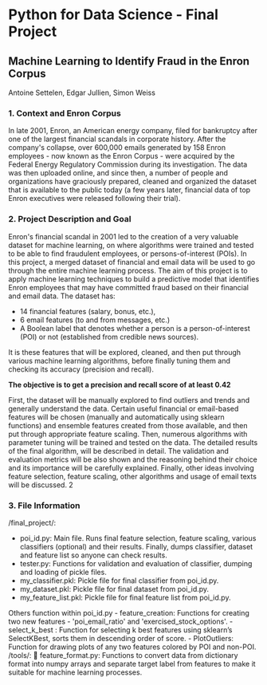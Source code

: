 # Python for Data Science - Final Project
## Machine Learning to Identify Fraud in the Enron Corpus


Antoine Settelen, Edgar Jullien, Simon Weiss

### 1. Context and Enron Corpus
In late 2001, Enron, an American energy company, filed for bankruptcy after one of the largest financial scandals in corporate history. After the company's collapse, over 600,000 emails generated by 158 Enron employees - now known as the Enron Corpus - were acquired by the Federal Energy Regulatory Commission during its investigation. The data was then uploaded online, and since then, a number of people and organizations have graciously prepared, cleaned and organized the dataset that is available to the public today (a few years later, financial data of top Enron executives were released following their trial).
### 2. Project Description and Goal
Enron's financial scandal in 2001 led to the creation of a very valuable dataset for machine learning, on where algorithms were trained and tested to be able to find fraudulent employees, or persons-of-interest (POIs). In this project, a merged dataset of financial and email data will be used to go through the entire machine learning process.
The aim of this project is to apply machine learning techniques to build a predictive model that identifies Enron employees that may have committed fraud based on their financial and email data.
The dataset has: 
- 14 financial features (salary, bonus, etc.),  
- 6 email features (to and from messages, etc.) 
- A Boolean label that denotes whether a person is a person-of-interest (POI) or not (established from credible news sources).    

It is these features that will be explored, cleaned, and then put through various machine learning algorithms, before finally tuning them and checking its accuracy (precision and recall).

**The objective is to get a precision and recall score of at least 0.42**

First, the dataset will be manually explored to find outliers and trends and generally understand the data. Certain useful financial or email-based features will be chosen (manually and automatically using sklearn functions) and ensemble features created from those available, and then put through appropriate feature scaling. Then, numerous algorithms with parameter tuning will be trained and tested on the data. The detailed results of the final algorithm, will be described in detail. The validation and evaluation metrics will be also shown and the reasoning behind their choice and its importance will be carefully explained. Finally, other ideas involving feature selection, feature scaling, other algorithms and usage of email texts will be discussed.
2

### 3. File Information
/final_project/: 
- poi_id.py: Main file. Runs final feature selection, feature scaling, various classifiers (optional) and their results. Finally, dumps classifier, dataset and feature list so anyone can check results. 
- tester.py: Functions for validation and evaluation of classifier, dumping and loading of pickle files. 
- my_classifier.pkl: Pickle file for final classifier from poi_id.py. 
- my_dataset.pkl: Pickle file for final dataset from poi_id.py. 
- my_feature_list.pkl: Pickle file for final feature list from poi_id.py.   

Others function within poi_id.py - feature_creation: Functions for creating two new features - 'poi_email_ratio' and 'exercised_stock_options'. - select_k_best : Function for selecting k best features using sklearn’s SelectKBest, sorts them in descending order of score. - PlotOutliers: Function for drawing plots of any two features colored by POI and non-POI. /tools/:  feature_format.py: Functions to convert data from dictionary format into numpy arrays and separate target label from features to make it suitable for machine learning processes.
